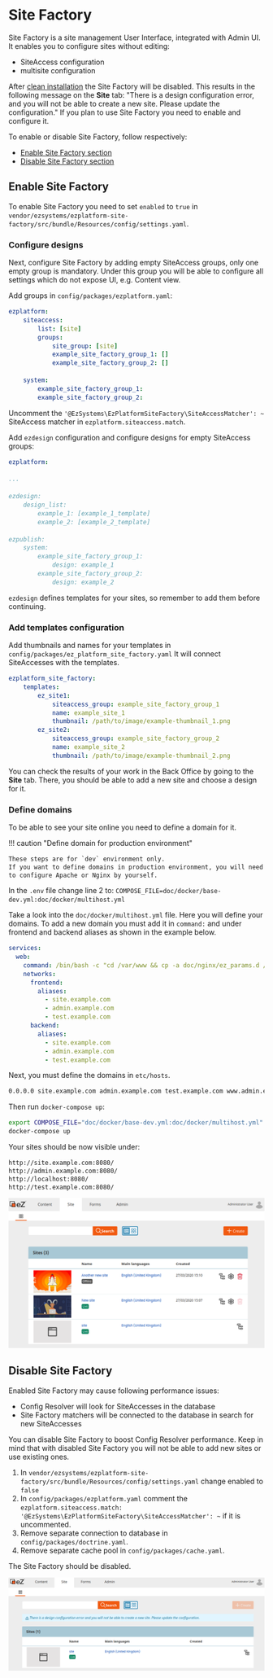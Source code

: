 # Site Factory

Site Factory is a site management User Interface, integrated with Admin UI.
It enables you to configure sites without editing:

- SiteAccess configuration
- multisite configuration

After [clean installation](../getting_started/install_ez_enterprise.md) the Site Factory will be disabled.
This results in the following message on the **Site** tab:
"There is a design configuration error, and you will not be able to create a new site. Please update the configuration."
If you plan to use Site Factory you need to enable and configure it.

To enable or disable Site Factory, follow respectively:

- [Enable Site Factory section](#enable-site-factory)
- [Disable Site Factory section](#disable-site-factory)

## Enable Site Factory

To enable Site Factory you need to set `enabled` to `true` in `vendor/ezsystems/ezplatform-site-factory/src/bundle/Resources/config/settings.yaml`.

### Configure designs

Next, configure Site Factory by adding empty SiteAccess groups, only one empty group is mandatory.
Under this group you will be able to configure all settings which do not expose UI, e.g. Content view.

Add groups in `config/packages/ezplatform.yaml`:

```yaml
ezplatform:
    siteaccess:
        list: [site]
        groups:
            site_group: [site]
            example_site_factory_group_1: []
            example_site_factory_group_2: []
            
    system:
        example_site_factory_group_1:
        example_site_factory_group_2:
```

Uncomment the `'@EzSystems\EzPlatformSiteFactory\SiteAccessMatcher': ~` SiteAccess matcher in `ezplatform.siteaccess.match`.
 
Add `ezdesign` configuration and configure designs for empty SiteAccess groups:

```yaml
ezplatform:

...

ezdesign:
    design_list:
        example_1: [example_1_template]
        example_2: [example_2_template]
        
ezpublish:
    system:
        example_site_factory_group_1:
            design: example_1
        example_site_factory_group_2:
            design: example_2
```

`ezdesign` defines templates for your sites, so remember to add them before continuing.

### Add templates configuration

Add thumbnails and names for your templates in `config/packages/ez_platform_site_factory.yaml`
It will connect SiteAccesses with the templates.

```yaml
ezplatform_site_factory:
    templates:
        ez_site1:
            siteaccess_group: example_site_factory_group_1
            name: example_site_1
            thumbnail: /path/to/image/example-thumbnail_1.png
        ez_site2:
            siteaccess_group: example_site_factory_group_2
            name: example_site_2
            thumbnail: /path/to/image/example-thumbnail_2.png
```

You can check the results of your work in the Back Office by going to the **Site** tab.
There, you should be able to add a new site and choose a design for it.

### Define domains 

To be able to see your site online you need to define a domain for it.

!!! caution "Define domain for production environment"

    These steps are for `dev` environment only.
    If you want to define domains in production environment, you will need to configure Apache or Nginx by yourself.

In the `.env` file change line 2 to: `COMPOSE_FILE=doc/docker/base-dev.yml:doc/docker/multihost.yml`

Take a look into the `doc/docker/multihost.yml` file. 
Here you will define your domains. 
To add a new domain you must add it in `command:` and under frontend and backend aliases as shown in the example below.

```yaml hl_lines="3 6 11"
services:
  web:
    command: /bin/bash -c "cd /var/www && cp -a doc/nginx/ez_params.d /etc/nginx && bin/vhost.sh --host-name=site.example.com --host-alias='admin.example.com test.example.com' --template-file=doc/nginx/vhost.template > /etc/nginx/conf.d/default.conf && nginx -g 'daemon off;'"
    networks:
      frontend:
        aliases:
          - site.example.com
          - admin.example.com
          - test.example.com
      backend:
        aliases:
          - site.example.com
          - admin.example.com
          - test.example.com

```

Next, you must define the domains in `etc/hosts`.

```bash
0.0.0.0 site.example.com admin.example.com test.example.com www.admin.example.com
```

Then run `docker-compose up`: 

```bash
export COMPOSE_FILE="doc/docker/base-dev.yml:doc/docker/multihost.yml"
docker-compose up
```       

Your sites should be now visible under:

```
http://site.example.com:8080/
http://admin.example.com:8080/
http://localhost:8080/
http://test.example.com:8080/
```

![Site Factory site list](img/site_factory_site_list.png)

## Disable Site Factory

Enabled Site Factory may cause following performance issues:

- Config Resolver will look for SiteAccesses in the database
- Site Factory matchers will be connected to the database in search for new SiteAccesses

You can disable Site Factory to boost Config Resolver performance.
Keep in mind that with disabled Site Factory you will not be able to add new sites or use existing ones.

1. In `vendor/ezsystems/ezplatform-site-factory/src/bundle/Resources/config/settings.yaml` change enabled to `false`
1. In `config/packages/ezplatform.yaml` comment the `ezplatform.siteaccess.match: '@EzSystems\EzPlatformSiteFactory\SiteAccessMatcher': ~` if it is uncommented.
1. Remove separate connection to database in `config/packages/doctrine.yaml`.
1. Remove separate cache pool in `config/packages/cache.yaml`.

The Site Factory should be disabled.

![Site Factory disabled](img/site_factory_disabled.png)
